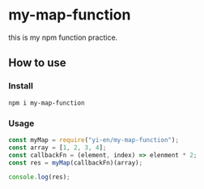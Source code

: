 # my-map-function

this is my npm function practice.

## How to use

### Install

```
npm i my-map-function
```

### Usage

```js
const myMap = require("yi-en/my-map-function");
const array = [1, 2, 3, 4];
const callbackFn = (element, index) => elenment * 2;
const res = myMap(callbackFn)(array);

console.log(res);
```
